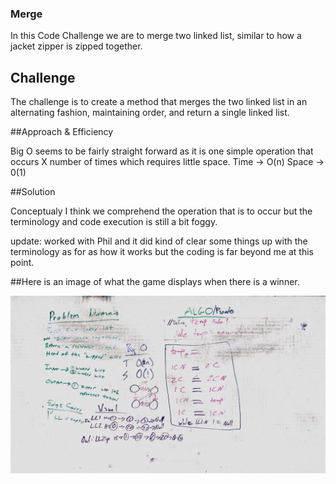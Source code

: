 ### Merge
 
 In this Code Challenge we are to merge two linked list, similar to how a jacket zipper is zipped together.


## Challenge

The challenge is to create a method that merges the two linked list in an alternating fashion, maintaining order, and return a single linked list. 


##Approach & Efficiency 

Big O seems to be fairly straight forward as it is one simple operation that occurs X number of times which requires little space.
Time -> O(n)
Space -> 0(1)

##Solution 

Conceptualy I think we comprehend the operation that is to occur but the terminology and code execution is still a bit foggy.

update: worked with Phil and it did kind of clear some things up with the terminology as for as how it works but the coding is far beyond me at this point.



##Here is an image of what the game displays when there is a winner.

![merged whiteboard photo](https://github.com/rjjohnson1204/data-structures-and-algorithmss/blob/master/Assets/merged_whiteboard_image.jpg) 



